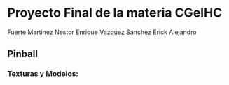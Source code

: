 # Proyecto Final de la materia CGeIHC

Fuerte Martinez Nestor Enrique
Vazquez Sanchez Erick Alejandro


## Pinball

### Texturas y Modelos: 
